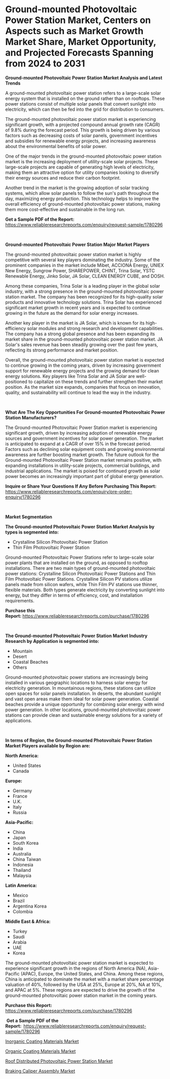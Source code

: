 <p><h1>Ground-mounted Photovoltaic Power Station Market, Centers on Aspects such as Market Growth Market Share, Market Opportunity, and Projected Forecasts Spanning from 2024 to 2031</h1></p><p><strong>Ground-mounted Photovoltaic Power Station Market Analysis and Latest Trends</strong></p>
<p><p>A ground-mounted photovoltaic power station refers to a large-scale solar energy system that is installed on the ground rather than on rooftops. These power stations consist of multiple solar panels that convert sunlight into electricity, which can then be fed into the grid for distribution to consumers.</p><p>The ground-mounted photovoltaic power station market is experiencing significant growth, with a projected compound annual growth rate (CAGR) of 9.8% during the forecast period. This growth is being driven by various factors such as decreasing costs of solar panels, government incentives and subsidies for renewable energy projects, and increasing awareness about the environmental benefits of solar power.</p><p>One of the major trends in the ground-mounted photovoltaic power station market is the increasing deployment of utility-scale solar projects. These large-scale projects are capable of generating high levels of electricity, making them an attractive option for utility companies looking to diversify their energy sources and reduce their carbon footprint.</p><p>Another trend in the market is the growing adoption of solar tracking systems, which allow solar panels to follow the sun's path throughout the day, maximizing energy production. This technology helps to improve the overall efficiency of ground-mounted photovoltaic power stations, making them more cost-effective and sustainable in the long run.</p></p>
<p><strong>Get a Sample PDF of the Report:&nbsp;</strong> <a href="https://www.reliableresearchreports.com/enquiry/request-sample/1780296">https://www.reliableresearchreports.com/enquiry/request-sample/1780296</a></p>
<p>&nbsp;</p>
<p><strong>Ground-mounted Photovoltaic Power Station Major Market Players</strong></p>
<p><p>The ground-mounted photovoltaic power station market is highly competitive with several key players dominating the industry. Some of the prominent companies in the market include Mibet, ACCIONA Energy, UNIEX New Energy, Sungrow Power, SHAREPOWER, CHINT, Trina Solar, YSTC Renewable Energy, Jinko Solar, JA Solar, CLEAN ENERGY CUBE, and DOSH.</p><p>Among these companies, Trina Solar is a leading player in the global solar industry, with a strong presence in the ground-mounted photovoltaic power station market. The company has been recognized for its high-quality solar products and innovative technology solutions. Trina Solar has experienced significant market growth in recent years and is expected to continue growing in the future as the demand for solar energy increases.</p><p>Another key player in the market is JA Solar, which is known for its high-efficiency solar modules and strong research and development capabilities. The company has a strong global presence and has been expanding its market share in the ground-mounted photovoltaic power station market. JA Solar's sales revenue has been steadily growing over the past few years, reflecting its strong performance and market position.</p><p>Overall, the ground-mounted photovoltaic power station market is expected to continue growing in the coming years, driven by increasing government support for renewable energy projects and the growing demand for clean energy solutions. Key players like Trina Solar and JA Solar are well-positioned to capitalize on these trends and further strengthen their market position. As the market size expands, companies that focus on innovation, quality, and sustainability will continue to lead the way in the industry.</p></p>
<p>&nbsp;</p>
<p><strong>What Are The Key Opportunities For Ground-mounted Photovoltaic Power Station Manufacturers?</strong></p>
<p><p>The Ground-mounted Photovoltaic Power Station market is experiencing significant growth, driven by increasing adoption of renewable energy sources and government incentives for solar power generation. The market is anticipated to expand at a CAGR of over 15% in the forecast period. Factors such as declining solar equipment costs and growing environmental awareness are further boosting market growth. The future outlook for the Ground-mounted Photovoltaic Power Station market remains positive, with expanding installations in utility-scale projects, commercial buildings, and industrial applications. The market is poised for continued growth as solar power becomes an increasingly important part of global energy generation.</p></p>
<p><strong>Inquire or Share Your Questions If Any Before Purchasing This Report:</strong> <a href="https://www.reliableresearchreports.com/enquiry/pre-order-enquiry/1780296">https://www.reliableresearchreports.com/enquiry/pre-order-enquiry/1780296</a></p>
<p>&nbsp;</p>
<p><strong>Market Segmentation</strong></p>
<p><strong>The Ground-mounted Photovoltaic Power Station Market Analysis by types is segmented into:</strong></p>
<p><ul><li>Crystalline Silicon Photovoltaic Power Station</li><li>Thin Film Photovoltaic Power Station</li></ul></p>
<p><p>Ground-mounted Photovoltaic Power Stations refer to large-scale solar power plants that are installed on the ground, as opposed to rooftop installations. There are two main types of ground-mounted photovoltaic power stations: Crystalline Silicon Photovoltaic Power Stations and Thin Film Photovoltaic Power Stations. Crystalline Silicon PV stations utilize panels made from silicon wafers, while Thin Film PV stations use thinner, flexible materials. Both types generate electricity by converting sunlight into energy, but they differ in terms of efficiency, cost, and installation requirements.</p></p>
<p><strong>Purchase this Report:&nbsp;</strong><a href="https://www.reliableresearchreports.com/purchase/1780296">https://www.reliableresearchreports.com/purchase/1780296</a></p>
<p>&nbsp;</p>
<p><strong>The Ground-mounted Photovoltaic Power Station Market Industry Research by Application is segmented into:</strong></p>
<p><ul><li>Mountain</li><li>Desert</li><li>Coastal Beaches</li><li>Others</li></ul></p>
<p><p>Ground-mounted photovoltaic power stations are increasingly being installed in various geographic locations to harness solar energy for electricity generation. In mountainous regions, these stations can utilize open spaces for solar panels installation. In deserts, the abundant sunlight and vast open areas make them ideal for solar power generation. Coastal beaches provide a unique opportunity for combining solar energy with wind power generation. In other locations, ground-mounted photovoltaic power stations can provide clean and sustainable energy solutions for a variety of applications.</p></p>
<p>&nbsp;</p>
<p><strong>In terms of Region, the Ground-mounted Photovoltaic Power Station Market Players available by Region are:</strong></p>
<p>
    <p> <strong> North America: </strong>
        <ul>
            <li>United States</li>
            <li>Canada</li>
        </ul>
        </p> 
    <p> <strong> Europe: </strong>
        <ul>
            <li>Germany</li>
            <li>France</li>
            <li>U.K.</li>
            <li>Italy</li>
            <li>Russia</li>
        </ul>
        </p> 
    <p> <strong> Asia-Pacific: </strong>
        <ul>
            <li>China</li>
            <li>Japan</li>
            <li>South Korea</li>
            <li>India</li>
            <li>Australia</li>
            <li>China Taiwan</li>
            <li>Indonesia</li>
            <li>Thailand</li>
            <li>Malaysia</li>
        </ul>
        </p> 
    <p> <strong> Latin America: </strong>
        <ul>
            <li>Mexico</li>
            <li>Brazil</li>
            <li>Argentina Korea</li>
            <li>Colombia</li>
        </ul>
        </p> 
    <p> <strong> Middle East & Africa: </strong>
        <ul>
            <li>Turkey</li>
            <li>Saudi</li>
            <li>Arabia</li>
            <li>UAE</li>
            <li>Korea</li>
        </ul>
    </p>
    </p>
<p><p>The ground-mounted photovoltaic power station market is expected to experience significant growth in the regions of North America (NA), Asia-Pacific (APAC), Europe, the United States, and China. Among these regions, China is anticipated to dominate the market with a market share percentage valuation of 40%, followed by the USA at 25%, Europe at 20%, NA at 10%, and APAC at 5%. These regions are expected to drive the growth of the ground-mounted photovoltaic power station market in the coming years.</p></p>
<p><strong>Purchase this Report: </strong><a href="https://www.reliableresearchreports.com/purchase/1780296">https://www.reliableresearchreports.com/purchase/1780296</a></p>
<p>&nbsp;<strong>Get a Sample PDF of the Report:&nbsp;&nbsp;</strong><a href="https://www.reliableresearchreports.com/enquiry/request-sample/1780296">https://www.reliableresearchreports.com/enquiry/request-sample/1780296</a></p>
<p><strong></strong></p>
<p><p><a href="https://github.com/tamvrosiya/Market-Research-Report-List-2/blob/main/inorganic-coating-materials-market.md">Inorganic Coating Materials Market</a></p><p><a href="https://github.com/pizolina/Market-Research-Report-List-3/blob/main/organic-coating-materials-market.md">Organic Coating Materials Market</a></p><p><a href="https://github.com/dimitrishawkinswaynenp91rgz/Market-Research-Report-List-1/blob/main/roof-distributed-photovoltaic-power-station-market.md">Roof Distributed Photovoltaic Power Station Market</a></p><p><a href="https://github.com/changoleonlaverguenzanoexiste/Market-Research-Report-List-2/blob/main/braking-caliper-assembly-market.md">Braking Caliper Assembly Market</a></p></p>